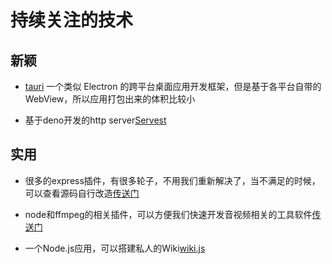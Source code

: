 # 持续关注的技术

## 新颖

* [tauri](https://github.com/tauri-apps/tauri) 一个类似 Electron 的跨平台桌面应用开发框架，但是基于各平台自带的 WebView，所以应用打包出来的体积比较小

* 基于deno开发的http server[Servest](https://servestjs.org/)
## 实用

* 很多的express插件，有很多轮子，不用我们重新解决了，当不满足的时候，可以查看源码自行改造[传送门](https://github.com/wabg/awesome-express)

* node和ffmpeg的相关插件，可以方便我们快速开发音视频相关的工具软件[传送门](https://github.com/transitive-bullshit/awesome-ffmpeg)

* 一个Node.js应用，可以搭建私人的Wiki[wiki.js](https://wiki.js.org/)